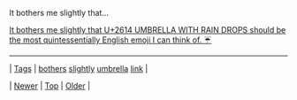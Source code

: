 <!--
title: It bothers me slightly that U+2614 UMBRELLA WITH RAIN DROPS should be the most quintessentially English emoji I can think of. ☔
date: 2020-06-28T15:27:00.057Z
tags: bothers, slightly, umbrella, link
-->


It bothers me slightly that...

[It bothers me slightly that U+2614 UMBRELLA WITH RAIN DROPS should be the most quintessentially English emoji I can think of. ☔](https://twitter.com/bodil/status/548981336388943872)

<!--BOTTOM-POST-NAVIGATION-->
---

| [Tags](tags.md) | [bothers](tag-bothers.md) [slightly](tag-slightly.md) [umbrella](tag-umbrella.md) [link](tag-link.md) |

| [Newer](106401231572.md) | [Top](index.md) | [Older](106401250044.md) |